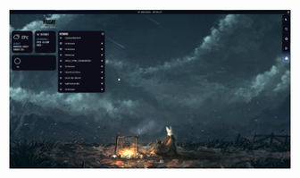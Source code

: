 <div align=center>

![widgets1](https://github.com/hans-chrstn/.dotfiles/blob/main/widgets1.png)
</div>
